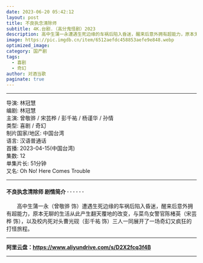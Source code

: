 ```yaml
---
date: 2023-06-20 05:42:12
layout: post
title: 不良执念清除师
subtitle: 4K.台剧.（高分鬼怪剧）2023
description: 高中生蒲一永遭遇生死边缘的车祸后陷入昏迷，醒来后意外拥有超能力，原本无聊的生活从此产生翻天覆地的改变，与菜鸟女警官陈楮英，以及校内死对头曹光砚三人一同展开了一场奇幻又疯狂的打怪旅程....
image: https://pic.imgdb.cn/item/6512aefdc458853aefe9e848.webp
optimized_image: 
category: 国产剧
tags:  
  - 喜剧
  - 奇幻
author: 对酒当歌
paginate: true
---
```


---

导演: 林冠慧  
编剧: 林冠慧  
主演: 曾敬骅 / 宋芸桦 / 彭千祐 / 杨谨华 / 孙情  
类型: 喜剧 / 奇幻  
制片国家/地区: 中国台湾  
语言: 汉语普通话  
首播: 2023-04-15(中国台湾)  
集数: 12  
单集片长: 51分钟  
又名: Oh No! Here Comes Trouble  

---

#### 不良执念清除师 剧情简介 · · · · · ·

　　高中生蒲一永（曾敬骅 饰）遭遇生死边缘的车祸后陷入昏迷，醒来后意外拥有超能力，原本无聊的生活从此产生翻天覆地的改变，与菜鸟女警官陈楮英（宋芸桦 饰），以及校内死对头曹光砚（彭千祐 饰）三人一同展开了一场奇幻又疯狂的打怪旅程。

---

**阿里云盘：<https://www.aliyundrive.com/s/D2X2fcq3f4B>**

---
